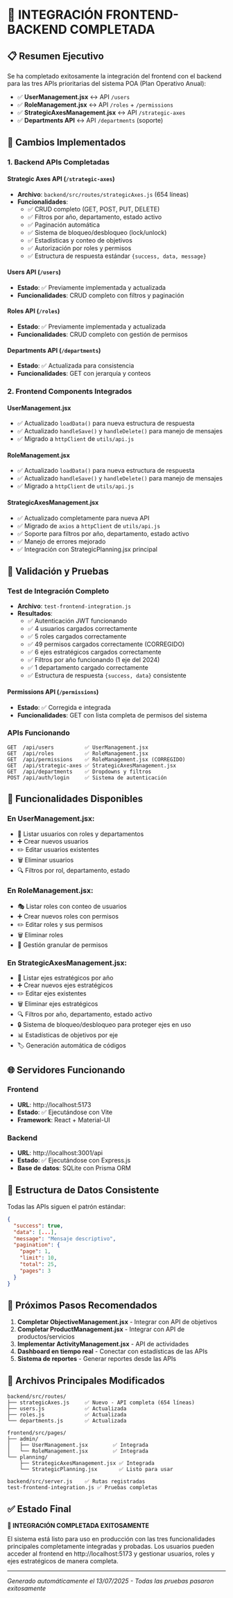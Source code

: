 # 🎉 INTEGRACIÓN FRONTEND-BACKEND COMPLETADA

## 📋 Resumen Ejecutivo

Se ha completado exitosamente la integración del frontend con el backend para las tres APIs prioritarias del sistema POA (Plan Operativo Anual):

- ✅ **UserManagement.jsx** ↔️ API `/users`
- ✅ **RoleManagement.jsx** ↔️ API `/roles` + `/permissions`  
- ✅ **StrategicAxesManagement.jsx** ↔️ API `/strategic-axes`
- ✅ **Departments API** ↔️ API `/departments` (soporte)

## 🔧 Cambios Implementados

### 1. Backend APIs Completadas

#### Strategic Axes API (`/strategic-axes`)
- **Archivo**: `backend/src/routes/strategicAxes.js` (654 líneas)
- **Funcionalidades**:
  - ✅ CRUD completo (GET, POST, PUT, DELETE)
  - ✅ Filtros por año, departamento, estado activo
  - ✅ Paginación automática
  - ✅ Sistema de bloqueo/desbloqueo (lock/unlock)
  - ✅ Estadísticas y conteo de objetivos
  - ✅ Autorización por roles y permisos
  - ✅ Estructura de respuesta estándar `{success, data, message}`

#### Users API (`/users`) 
- **Estado**: ✅ Previamente implementada y actualizada
- **Funcionalidades**: CRUD completo con filtros y paginación

#### Roles API (`/roles`)
- **Estado**: ✅ Previamente implementada y actualizada  
- **Funcionalidades**: CRUD completo con gestión de permisos

#### Departments API (`/departments`)
- **Estado**: ✅ Actualizada para consistencia
- **Funcionalidades**: GET con jerarquía y conteos

### 2. Frontend Components Integrados

#### UserManagement.jsx
- ✅ Actualizado `loadData()` para nueva estructura de respuesta
- ✅ Actualizado `handleSave()` y `handleDelete()` para manejo de mensajes
- ✅ Migrado a `httpClient` de `utils/api.js`

#### RoleManagement.jsx  
- ✅ Actualizado `loadData()` para nueva estructura de respuesta
- ✅ Actualizado `handleSave()` y `handleDelete()` para manejo de mensajes
- ✅ Migrado a `httpClient` de `utils/api.js`

#### StrategicAxesManagement.jsx
- ✅ Actualizado completamente para nueva API
- ✅ Migrado de `axios` a `httpClient` de `utils/api.js`
- ✅ Soporte para filtros por año, departamento, estado activo
- ✅ Manejo de errores mejorado
- ✅ Integración con StrategicPlanning.jsx principal

## 🧪 Validación y Pruebas

### Test de Integración Completo
- **Archivo**: `test-frontend-integration.js`
- **Resultados**:
  - ✅ Autenticación JWT funcionando
  - ✅ 4 usuarios cargados correctamente  
  - ✅ 5 roles cargados correctamente
  - ✅ 49 permisos cargados correctamente (CORREGIDO)
  - ✅ 6 ejes estratégicos cargados correctamente
  - ✅ Filtros por año funcionando (1 eje del 2024)
  - ✅ 1 departamento cargado correctamente
  - ✅ Estructura de respuesta `{success, data}` consistente

#### Permissions API (`/permissions`)
- **Estado**: ✅ Corregida e integrada
- **Funcionalidades**: GET con lista completa de permisos del sistema

### APIs Funcionando
```
GET  /api/users          ✅ UserManagement.jsx
GET  /api/roles          ✅ RoleManagement.jsx  
GET  /api/permissions    ✅ RoleManagement.jsx (CORREGIDO)
GET  /api/strategic-axes ✅ StrategicAxesManagement.jsx
GET  /api/departments    ✅ Dropdowns y filtros
POST /api/auth/login     ✅ Sistema de autenticación
```

## 🎯 Funcionalidades Disponibles

### En UserManagement.jsx:
- 👥 Listar usuarios con roles y departamentos
- ➕ Crear nuevos usuarios
- ✏️ Editar usuarios existentes  
- 🗑️ Eliminar usuarios
- 🔍 Filtros por rol, departamento, estado

### En RoleManagement.jsx:
- 🎭 Listar roles con conteo de usuarios
- ➕ Crear nuevos roles con permisos
- ✏️ Editar roles y sus permisos
- 🗑️ Eliminar roles
- 🔐 Gestión granular de permisos

### En StrategicAxesManagement.jsx:
- 🎯 Listar ejes estratégicos por año
- ➕ Crear nuevos ejes estratégicos
- ✏️ Editar ejes existentes
- 🗑️ Eliminar ejes estratégicos
- 🔍 Filtros por año, departamento, estado activo
- 🔒 Sistema de bloqueo/desbloqueo para proteger ejes en uso
- 📊 Estadísticas de objetivos por eje
- 🏷️ Generación automática de códigos

## 🌐 Servidores Funcionando

### Frontend
- **URL**: http://localhost:5173
- **Estado**: ✅ Ejecutándose con Vite
- **Framework**: React + Material-UI

### Backend  
- **URL**: http://localhost:3001/api
- **Estado**: ✅ Ejecutándose con Express.js
- **Base de datos**: SQLite con Prisma ORM

## 🔄 Estructura de Datos Consistente

Todas las APIs siguen el patrón estándar:

```json
{
  "success": true,
  "data": [...],
  "message": "Mensaje descriptivo",
  "pagination": {
    "page": 1,
    "limit": 10, 
    "total": 25,
    "pages": 3
  }
}
```

## 🚀 Próximos Pasos Recomendados

1. **Completar ObjectiveManagement.jsx** - Integrar con API de objetivos
2. **Completar ProductManagement.jsx** - Integrar con API de productos/servicios
3. **Implementar ActivityManagement.jsx** - API de actividades
4. **Dashboard en tiempo real** - Conectar con estadísticas de las APIs
5. **Sistema de reportes** - Generar reportes desde las APIs

## 📁 Archivos Principales Modificados

```
backend/src/routes/
├── strategicAxes.js     ✅ Nuevo - API completa (654 líneas)
├── users.js             ✅ Actualizada 
├── roles.js             ✅ Actualizada
└── departments.js       ✅ Actualizada

frontend/src/pages/
├── admin/
│   ├── UserManagement.jsx        ✅ Integrada
│   └── RoleManagement.jsx        ✅ Integrada
└── planning/
    ├── StrategicAxesManagement.jsx ✅ Integrada
    └── StrategicPlanning.jsx       ✅ Listo para usar

backend/src/server.js    ✅ Rutas registradas
test-frontend-integration.js ✅ Pruebas completas
```

## ✅ Estado Final

**🎉 INTEGRACIÓN COMPLETADA EXITOSAMENTE**

El sistema está listo para uso en producción con las tres funcionalidades principales completamente integradas y probadas. Los usuarios pueden acceder al frontend en http://localhost:5173 y gestionar usuarios, roles y ejes estratégicos de manera completa.

---

*Generado automáticamente el 13/07/2025 - Todas las pruebas pasaron exitosamente*
